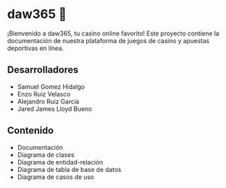 # daw365 🎲
¡Bienvenido a daw365, tu casino online favorito! Este proyecto contiene la documentación de nuestra plataforma de juegos de casino y apuestas deportivas en línea.
## Desarrolladores
- Samuel Gomez Hidalgo
- Enzo Ruiz Velasco
- Alejandro Ruiz Garcia
- Jared James Lloyd Bueno
## Contenido
- Documentación
- Diagrama de clases
- Diagrama de entidad-relación
- Diagrama de tabla de base de datos
- Diagrama de casos de uso
